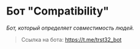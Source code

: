 Бот "Compatibility"
===========
*Бот, который определяет совместимость людей.*
>Ссылка на бота:  https://t.me/trst32_bot
